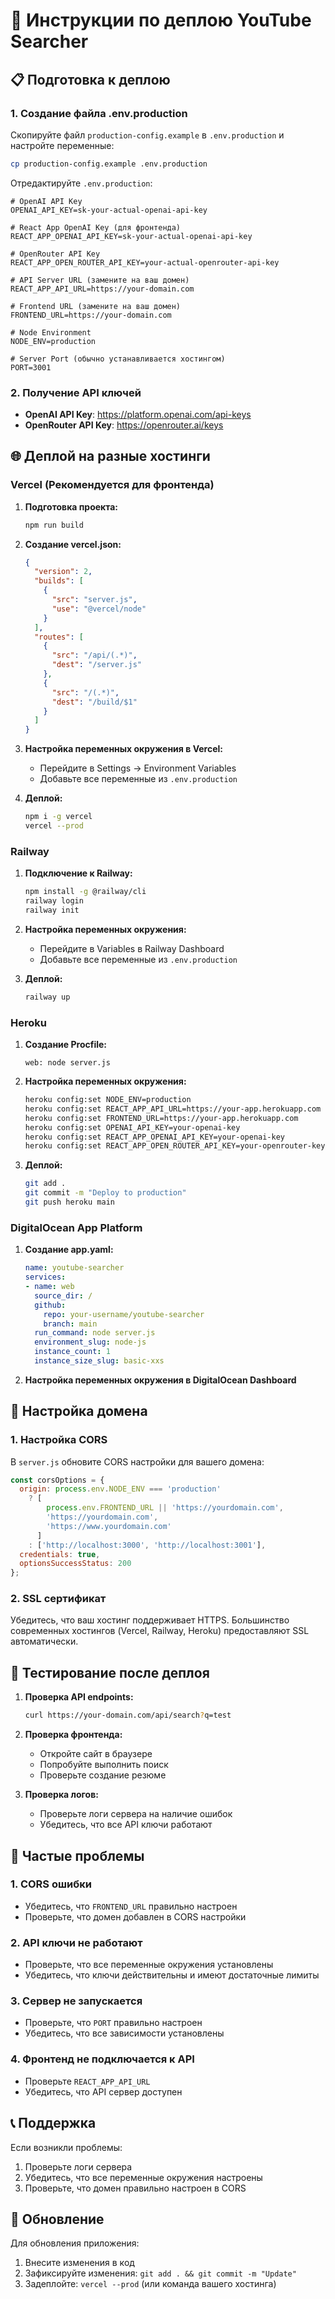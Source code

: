 # 🚀 Инструкции по деплою YouTube Searcher

## 📋 Подготовка к деплою

### 1. Создание файла .env.production

Скопируйте файл `production-config.example` в `.env.production` и настройте переменные:

```bash
cp production-config.example .env.production
```

Отредактируйте `.env.production`:

```env
# OpenAI API Key
OPENAI_API_KEY=sk-your-actual-openai-api-key

# React App OpenAI Key (для фронтенда)
REACT_APP_OPENAI_API_KEY=sk-your-actual-openai-api-key

# OpenRouter API Key
REACT_APP_OPEN_ROUTER_API_KEY=your-actual-openrouter-api-key

# API Server URL (замените на ваш домен)
REACT_APP_API_URL=https://your-domain.com

# Frontend URL (замените на ваш домен)
FRONTEND_URL=https://your-domain.com

# Node Environment
NODE_ENV=production

# Server Port (обычно устанавливается хостингом)
PORT=3001
```

### 2. Получение API ключей

- **OpenAI API Key**: https://platform.openai.com/api-keys
- **OpenRouter API Key**: https://openrouter.ai/keys

## 🌐 Деплой на разные хостинги

### Vercel (Рекомендуется для фронтенда)

1. **Подготовка проекта:**
   ```bash
   npm run build
   ```

2. **Создание vercel.json:**
   ```json
   {
     "version": 2,
     "builds": [
       {
         "src": "server.js",
         "use": "@vercel/node"
       }
     ],
     "routes": [
       {
         "src": "/api/(.*)",
         "dest": "/server.js"
       },
       {
         "src": "/(.*)",
         "dest": "/build/$1"
       }
     ]
   }
   ```

3. **Настройка переменных окружения в Vercel:**
   - Перейдите в Settings → Environment Variables
   - Добавьте все переменные из `.env.production`

4. **Деплой:**
   ```bash
   npm i -g vercel
   vercel --prod
   ```

### Railway

1. **Подключение к Railway:**
   ```bash
   npm install -g @railway/cli
   railway login
   railway init
   ```

2. **Настройка переменных окружения:**
   - Перейдите в Variables в Railway Dashboard
   - Добавьте все переменные из `.env.production`

3. **Деплой:**
   ```bash
   railway up
   ```

### Heroku

1. **Создание Procfile:**
   ```
   web: node server.js
   ```

2. **Настройка переменных окружения:**
   ```bash
   heroku config:set NODE_ENV=production
   heroku config:set REACT_APP_API_URL=https://your-app.herokuapp.com
   heroku config:set FRONTEND_URL=https://your-app.herokuapp.com
   heroku config:set OPENAI_API_KEY=your-openai-key
   heroku config:set REACT_APP_OPENAI_API_KEY=your-openai-key
   heroku config:set REACT_APP_OPEN_ROUTER_API_KEY=your-openrouter-key
   ```

3. **Деплой:**
   ```bash
   git add .
   git commit -m "Deploy to production"
   git push heroku main
   ```

### DigitalOcean App Platform

1. **Создание app.yaml:**
   ```yaml
   name: youtube-searcher
   services:
   - name: web
     source_dir: /
     github:
       repo: your-username/youtube-searcher
       branch: main
     run_command: node server.js
     environment_slug: node-js
     instance_count: 1
     instance_size_slug: basic-xxs
   ```

2. **Настройка переменных окружения в DigitalOcean Dashboard**

## 🔧 Настройка домена

### 1. Настройка CORS

В `server.js` обновите CORS настройки для вашего домена:

```javascript
const corsOptions = {
  origin: process.env.NODE_ENV === 'production' 
    ? [
        process.env.FRONTEND_URL || 'https://yourdomain.com',
        'https://yourdomain.com',
        'https://www.yourdomain.com'
      ] 
    : ['http://localhost:3000', 'http://localhost:3001'],
  credentials: true,
  optionsSuccessStatus: 200
};
```

### 2. SSL сертификат

Убедитесь, что ваш хостинг поддерживает HTTPS. Большинство современных хостингов (Vercel, Railway, Heroku) предоставляют SSL автоматически.

## 🧪 Тестирование после деплоя

1. **Проверка API endpoints:**
   ```bash
   curl https://your-domain.com/api/search?q=test
   ```

2. **Проверка фронтенда:**
   - Откройте сайт в браузере
   - Попробуйте выполнить поиск
   - Проверьте создание резюме

3. **Проверка логов:**
   - Проверьте логи сервера на наличие ошибок
   - Убедитесь, что все API ключи работают

## 🚨 Частые проблемы

### 1. CORS ошибки
- Убедитесь, что `FRONTEND_URL` правильно настроен
- Проверьте, что домен добавлен в CORS настройки

### 2. API ключи не работают
- Проверьте, что все переменные окружения установлены
- Убедитесь, что ключи действительны и имеют достаточные лимиты

### 3. Сервер не запускается
- Проверьте, что `PORT` правильно настроен
- Убедитесь, что все зависимости установлены

### 4. Фронтенд не подключается к API
- Проверьте `REACT_APP_API_URL`
- Убедитесь, что API сервер доступен

## 📞 Поддержка

Если возникли проблемы:
1. Проверьте логи сервера
2. Убедитесь, что все переменные окружения настроены
3. Проверьте, что домен правильно настроен в CORS

## 🔄 Обновление

Для обновления приложения:
1. Внесите изменения в код
2. Зафиксируйте изменения: `git add . && git commit -m "Update"`
3. Задеплойте: `vercel --prod` (или команда вашего хостинга)
















